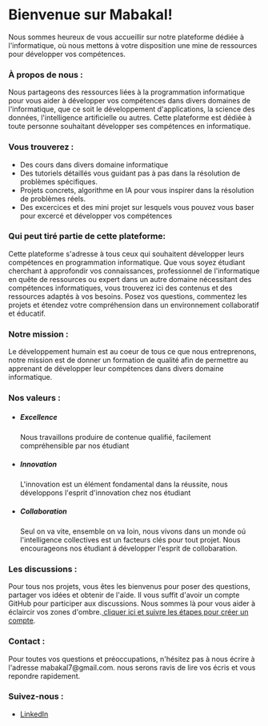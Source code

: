 <h1>Bienvenue sur Mabakal!</h1>
<p>
   Nous sommes heureux de vous accueillir sur notre plateforme dédiée à l'informatique, où nous mettons à votre disposition une mine de ressources pour développer vos compétences.
</p>
<h3>À propos de nous :</h3>
<p>
   Nous partageons des ressources liées à la programmation informatique pour vous aider à développer vos compétences dans divers domaines de l'informatique, que ce soit le développement d'applications, la science des données, l'intelligence artificielle ou autres. Cette plateforme est dédiée à toute personne souhaitant développer ses compétences en informatique.
</p>
<h3>
   Vous trouverez :
</h3>
<p>
   <ul>
      <li>Des cours dans divers domaine informatique</li>
      <li>Des tutoriels détaillés vous guidant pas à pas dans la résolution de problèmes spécifiques.</li>
      <li>Projets concrets, algorithme en IA pour vous inspirer dans la résolution de problèmes réels.</li>
      <li> Des excercices et des mini projet sur lesquels vous pouvez vous baser pour excercé et développer vos compétences</li>
   </ul>
</p>
<h3>
   Qui peut tiré partie de cette plateforme:
</h3>
   <p>Cette plateforme s'adresse à tous ceux qui souhaitent développer leurs compétences en programmation informatique. Que vous soyez étudiant cherchant à approfondir vos connaissances, professionnel de l'informatique en quête de ressources ou expert dans un autre domaine nécessitant des compétences informatiques, vous trouverez ici des contenus et des ressources adaptés à vos besoins. Posez vos questions, commentez les projets et étendez votre compréhension dans un environnement collaboratif et éducatif.</p>
<h3>
   Notre mission :
</h3>
<p>
   Le développement humain est au coeur de tous ce que nous entreprenons, notre mission est de donner un formation de qualité afin de permettre au apprenant de développer leur compétences dans divers domaine informatique.
</p>

<h3>
   Nos valeurs :
</h3>
<p>
   <div>
      <ul>
         <li>
            <h5> Excellence</h5>
            <p>Nous travaillons produire de contenue qualifié, facilement compréhensible par nos étudiant</p>
         </li>
         <li>
            <h5> Innovation</h5>
            <p>L'innovation est un élément fondamental dans la réussite, nous développons l'esprit d'innovation chez nos étudiant</p>
         </li>
         <li>
            <h5> Collaboration</h5>
            <p>
               Seul on va vite, ensemble on va loin, nous vivons dans un monde oú l'intelligence collectives est un facteurs clés pour tout projet. Nous encourageons nos étudiant á développer l'esprit de collobaration.
            </p>
         </li>
      </ul>
   </div>
</p>

<h3>
   Les discussions :
</h3>
<p>
   Pour tous nos projets, vous êtes les bienvenus pour poser des questions, partager vos idées et obtenir de l'aide. Il vous suffit d'avoir un compte GitHub pour participer aux discussions. Nous sommes là pour vous aider à éclaircir vos zones d'ombre.<a href = "https://docs.github.com/fr/get-started/onboarding/getting-started-with-your-github-account"> cliquer ici et suivre les étapes pour créer un compte</a>.
</p>
<h3>
   Contact :
</h3>
<p>
   Pour toutes vos questions et préoccupations, n'hésitez pas à nous écrire à l'adresse mabakal7@gmail.com. nous serons ravis de lire vos écris et vous repondre rapidement.
</p>
<h3>Suivez-nous :</h3>
<p>
   <ul>
      <li><a href = "https://www.linkedin.com/company/mabakal/"> LinkedIn </a></li>
   </ul>
</p>
